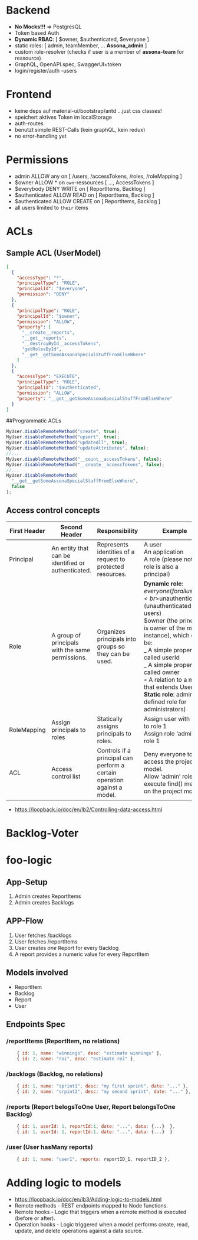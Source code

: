 # Backend

- **No Mocks!!!** => PostgresQL
- Token based Auth
- **Dynamic RBAC**: [ $owner, $authenticated, $everyone ]
- static roles: [ admin, teamMember, ... **Assona_admin** ]
- custom role-resolver (checks if user is a member of **assona-team** for ressource)
- GraphQL, OpenAPI.spec, SwaggerUI+token
- login/register/auth -users

# Frontend

- keine deps auf material-ui/bootstrap/antd ...just css classes!
- speichert aktives Token im localStorage
- auth-routes
- benutzt simple REST-Calls (kein graphQL, kein redux)
- no error-handling yet

# Permissions

- admin ALLOW any on [ /users, /accessTokens, /roles, /roleMapping ]
- \$owner ALLOW \* on `own`-ressources [ ..., AccessTokens ]
- \$everybody DENY WRITE on [ ReportItems, Backlog ]
- \$authenticated ALLOW READ on [ ReportItems, Backlog ]
- \$authenticated ALLOW CREATE on [ ReportItems, Backlog ]
- all users limited to `their` items

# ACLs

## Sample ACL (UserModel)

```json
[
  {
    "accessType": "*",
    "principalType": "ROLE",
    "principalId": "$everyone",
    "permission": "DENY"
  },
  {
    "principalType": "ROLE",
    "principalId": "$owner",
    "permission": "ALLOW",
    "property": [
      "__create__reports",
      "__get__reports",
      "__destroyById__accessTokens",
      "getRolesById",
      "__get__getSomeAssonaSpecialStuffFromElseWhere"
    ]
  },
  {
    "accessType": "EXECUTE",
    "principalType": "ROLE",
    "principalId": "$authenticated",
    "permission": "ALLOW",
    "property": "__get__getSomeAssonaSpecialStuffFromElseWhere"
  }
]
```

##Programmatic ACLs

```js
MyUser.disableRemoteMethod("create", true);
MyUser.disableRemoteMethod("upsert", true);
MyUser.disableRemoteMethod("updateAll", true);
MyUser.disableRemoteMethod("updateAttributes", false);
//...
MyUser.disableRemoteMethod("__count__accessTokens", false);
MyUser.disableRemoteMethod("__create__accessTokens", false);
//...
MyUser.disableRemoteMethod(
  "__get__getSomeAssonaSpecialStuffFromElseWhere",
  false
);
```

## Access control concepts

| First Header | Second Header                                      | Responsibility                                                           | Example                                                                                                                                                                                                                                                                                                                                                    |
| ------------ | -------------------------------------------------- | ------------------------------------------------------------------------ | ---------------------------------------------------------------------------------------------------------------------------------------------------------------------------------------------------------------------------------------------------------------------------------------------------------------------------------------------------------- |
| Principal    | An entity that can be identified or authenticated. | Represents identities of a request to protected resources.               | A user <br> An application <br> A role (please note a role is also a principal)                                                                                                                                                                                                                                                                            |
| Role         | A group of principals with the same permissions.   | Organizes principals into groups so they can be used.                    | **Dynamic role**: <br>$everyone (for all users)<br>$unauthenticated (unauthenticated users)<br>\$owner (the principal is owner of the model instance), which can be: <br>_ A simple property called userId<br>_ A simple property called owner<br>◦ A relation to a model that extends User.<br>**Static role**: admin (a defined role for administrators) |
| RoleMapping  | Assign principals to roles                         | Statically assigns principals to roles.                                  | Assign user with id 1 to role 1 <br>Assign role ‘admin’ to role 1                                                                                                                                                                                                                                                                                          |
| ACL          | Access control list                                | Controls if a principal can perform a certain operation against a model. | Deny everyone to access the project model. <br>Allow ‘admin’ role to execute find() method on the project model.                                                                                                                                                                                                                                           |

- https://loopback.io/doc/en/lb2/Controlling-data-access.html

# Backlog-Voter


# foo-logic




## App-Setup

1. Admin creates ReportItems
2. Admin creates Backlogs

## APP-Flow

1. User fetches /backlogs
2. User fetches /reportItems
3. User creates *one* Report for every Backlog
4. A report provides a numeric value for every ReportItem



## Models involved

- ReportItem
- Backlog
- Report
- User

## Endpoints Spec

### /reportItems (ReportItem, no relations)

```js
    { id: 1, name: "winnings", desc: "estimate winnings" },
    { id: 2, name: "roi", desc: "estimate roi" },
```

### /backlogs (Backlog, no relations)

```js
    { id: 1, name: "sprint1", desc: "my first sprint", date: "..." },
    { id: 2, name: "srpint2", desc: "my second sprint", date: "..." },
```

### /reports (Report belogsToOne User, Report belongsToOne Backlog)

```js
    { id: 1, userId: 1, reportId:1, date: "...", data: {...}  },
    { id: 1, userId: 1, reportId:1, date: "...", data: {...}  }
```

### /user (User hasMany reports)

```js
    { id: 1, name: "user1", reports: reportID_1, reportID_2 },
```

# Adding logic to models

- https://loopback.io/doc/en/lb3/Adding-logic-to-models.html
- Remote methods - REST endpoints mapped to Node functions.
- Remote hooks - Logic that triggers when a remote method is executed (before or after).
- Operation hooks - Logic triggered when a model performs create, read, update, and delete operations against a data source.
